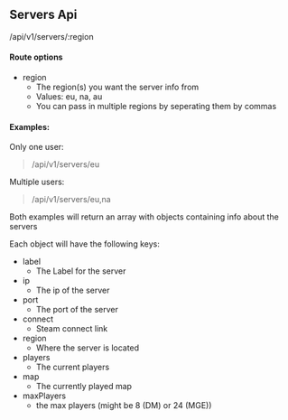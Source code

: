 ## Servers Api

/api/v1/servers/:region

#### Route options

- region
  - The region(s) you want the server info from
  - Values: eu, na, au
  - You can pass in multiple regions by seperating them by commas

#### Examples:

Only one user:
> /api/v1/servers/eu

Multiple users:
> /api/v1/servers/eu,na

Both examples will return an array with objects containing info about the servers

Each object will have the following keys:

- label
  - The Label for the server
- ip
  - The ip of the server
- port
  - The port of the server
- connect
  - Steam connect link
- region
  - Where the server is located
- players
  - The current players
- map
  - The currently played map
- maxPlayers
  - the max players (might be 8 (DM) or 24 (MGE))